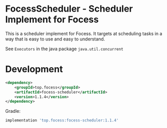 # FocessScheduler - Scheduler Implement for Focess

This is a scheduler implement for Focess.
It targets at scheduling tasks in a way that is easy to use and easy to understand.

See  ```Executors``` in the java package ```java.util.concurrent```

# Development

```xml
<dependency>
    <groupId>top.focess</groupId>
    <artifactId>focess-scheduler</artifactId>
    <version>1.1.4</version>
</dependency>
```

Gradle:

```gradle
implementation 'top.focess:focess-scheduler:1.1.4'
```